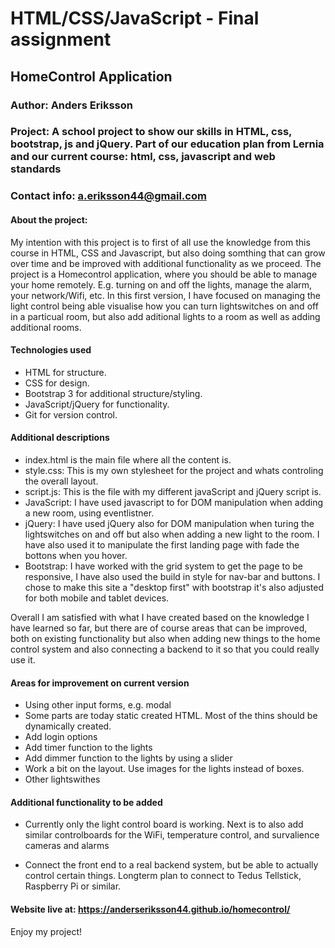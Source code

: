 # HTML/CSS/JavaScript - Final assignment

## HomeControl Application

### Author: Anders Eriksson

### Project: A school project to show our skills in HTML, css, bootstrap, js and jQuery. Part of our education plan from Lernia and our current course: html, css, javascript and web standards

### Contact info: a.eriksson44@gmail.com

#### About the project:

My intention with this project is to first of all use the knowledge from this course in HTML, CSS and Javascript, but also doing somthing that can grow over time and be improved with additional functionality as we proceed.
The project is a Homecontrol application, where you should be able to manage your home remotely. E.g. turning on and off the lights, manage the alarm, your network/Wifi, etc.
In this first version, I have focused on managing the light control being able visualise how you can turn lightswitches on and off in a particual room, but also add aditional lights to a room as well as adding additional rooms.

#### Technologies used 

* HTML for structure.
* CSS for design.
* Bootstrap 3 for additional structure/styling.
* JavaScript/jQuery for functionality.
* Git for version control.

#### Additional descriptions 

* index.html is the main file where all the content is.
* style.css: This is my own stylesheet for the project and whats controling the overall layout.
* script.js: This is the file with my different javaScript and jQuery script is.
* JavaScript: I have used javascript to for DOM manipulation when adding a new room, using eventlistner. 
* jQuery: I have used jQuery also for DOM manipulation when turing the lightswitches on and off but also when adding a new light to the room. I have also used it to manipulate the first landing page with fade the bottons when you hover.
* Bootstrap: I have worked with the grid system to get the page to be responsive, I have also used the build in style for nav-bar and buttons.
I chose to make this site a "desktop first" with bootstrap it's also adjusted for both mobile and tablet devices. 

Overall I am  satisfied with what I have created based on the knowledge I have learned so far, but there are of course areas that can be improved, both on existing functionality but also when adding new things to the home control system and also connecting a backend to it so that you could really use it.

#### Areas for improvement on current version

* Using other input forms, e.g. modal
* Some parts are today static created HTML. Most of the thins should be dynamically created.
* Add login options
* Add timer function to the lights
* Add dimmer function to the lights by using a slider
* Work a bit on the layout. Use images for the lights instead of boxes.
* Other lightswithes


#### Additional functionality to be added
* Currently only the light control board is working. Next is to also add similar controlboards for the WiFi, temperature control, and survalience cameras and alarms

* Connect the front end to a real backend system, but be able to actually control certain things. Longterm plan to connect to Tedus Tellstick, Raspberry Pi or similar.


#### Website live at: https://anderseriksson44.github.io/homecontrol/


Enjoy my project!


